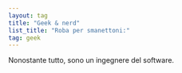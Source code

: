 ```yaml
---
layout: tag
title: "Geek & nerd"
list_title: "Roba per smanettoni:"
tag: geek
---
```

Nonostante tutto, sono un ingegnere del software.